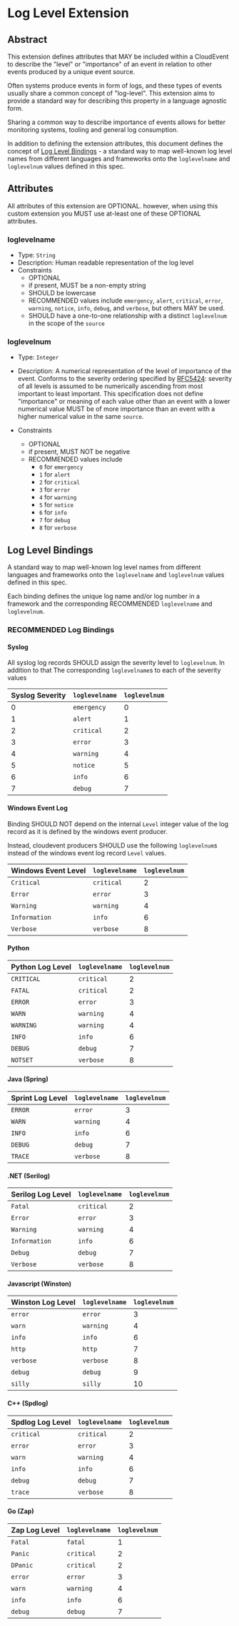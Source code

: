 # Log Level Extension

## Abstract
This extension defines attributes that MAY be included within a CloudEvent
to describe the "level" or "importance" of an event in relation to other events
produced by a unique event source.

Often systems produce events in form of logs, and these types of events usually share
a common concept of "log-level". This extension aims to provide a standard way for 
describing this property in a language agnostic form. 

Sharing a common way to describe importance of events allows for better monitoring 
systems, tooling and general log consumption.

In addition to defining the extension attributes, this document defines 
the concept of [Log Level Bindings](#log-level-bindings) - a standard way to map 
well-known log level names from different languages and frameworks 
onto the `loglevelname` and `loglevelnum` values defined in this spec. 

## Attributes

All attributes of this extension are OPTIONAL. however, when using this 
custom extension you MUST use at-least one of these OPTIONAL attributes. 

### loglevelname 

- Type: `String`
- Description: Human readable representation of the log level
- Constraints
  - OPTIONAL
  - if present, MUST be a non-empty string
  - SHOULD be lowercase
  - RECOMMENDED values include `emergency`, `alert`, `critical`, `error`, 
    `warning`, `notice`, `info`, `debug`, and `verbose`, but  others MAY be used.
  - SHOULD have a one-to-one relationship with a distinct `loglevelnum` in the scope of
   the `source`

### loglevelnum 

- Type: `Integer`
- Description: A numerical representation of the level of importance of the event. 
  Conforms to the severity ordering specified by 
  [RFC5424](https://www.rfc-editor.org/rfc/rfc5424.html#section-6.2.1): severity of
  all levels is assumed to be numerically ascending from most important to least
  important.
  This specification does not define "importance" or meaning of each value other than
  an event with a lower numerical value MUST be of more importance than an event with
  a higher numerical value in the same `source`.

- Constraints
  - OPTIONAL
  - if present, MUST NOT be negative
  - RECOMMENDED values include
    - `0` for `emergency`
    - `1` for `alert`
    - `2` for `critical`
    - `3` for `error`
    - `4` for `warning`
    - `5` for `notice`
    - `6` for `info`
    - `7` for `debug`
    - `8` for `verbose`

## Log Level Bindings

A standard way to map well-known log level names from different languages and 
frameworks onto the `loglevelname` and `loglevelnum` values defined in this spec. 

Each binding defines the unique log name and/or log number in a framework and the 
corresponding RECOMMENDED `loglevelname` and `loglevelnum`.

### RECOMMENDED Log Bindings

#### Syslog

All syslog log records SHOULD assign the severity level to `loglevelnum`. 
In addition to that The corresponding `loglevelname`s to each of the severity values

| Syslog Severity | `loglevelname` | `loglevelnum` |
| --------------- | -------------- | ------------- |
| 0               | `emergency`    | 0             |
| 1               | `alert`        | 1             |
| 2               | `critical`     | 2             |
| 3               | `error`        | 3             |
| 4               | `warning`      | 4             |
| 5               | `notice`       | 5             |
| 6               | `info`         | 6             |
| 7               | `debug`        | 7             |

#### Windows Event Log
Binding SHOULD NOT depend on the internal `Level` integer value of the log 
record as it is defined by the windows event producer. 

Instead, cloudevent producers SHOULD use the following `loglevelnum`s instead of 
the windows event log record `Level` values.

| Windows Event Level | `loglevelname` | `loglevelnum` |
| ------------------- | -------------- | ------------- |
| `Critical`          | `critical`     | 2             |
| `Error`             | `error`        | 3             |
| `Warning`           | `warning`      | 4             |
| `Information`       | `info`         | 6             |
| `Verbose`           | `verbose`      | 8             |

#### Python
| Python Log Level | `loglevelname` | `loglevelnum` |
| ---------------- | -------------- | ------------- |
| `CRITICAL`       | `critical`     | 2             |
| `FATAL`          | `critical`     | 2             |
| `ERROR`          | `error`        | 3             |
| `WARN`           | `warning`      | 4             |
| `WARNING`        | `warning`      | 4             |
| `INFO`           | `info`         | 6             |
| `DEBUG`          | `debug`        | 7             |
| `NOTSET`         | `verbose`      | 8             |

#### Java (Spring)
| Sprint Log Level | `loglevelname` | `loglevelnum` |
| ---------------- | -------------- | ------------- |
| `ERROR`          | `error`        | 3             |
| `WARN`           | `warning`      | 4             |
| `INFO`           | `info`         | 6             |
| `DEBUG`          | `debug`        | 7             |
| `TRACE`          | `verbose`      | 8             |

#### .NET (Serilog)
| Serilog Log Level | `loglevelname` | `loglevelnum` |
| ----------------- | -------------- | ------------- |
| `Fatal`           | `critical`     | 2             |
| `Error`           | `error`        | 3             |
| `Warning`         | `warning`      | 4             |
| `Information`     | `info`         | 6             |
| `Debug`           | `debug`        | 7             |
| `Verbose`         | `verbose`      | 8             |

#### Javascript (Winston)
| Winston Log Level | `loglevelname` | `loglevelnum` |
| ----------------- | -------------- | ------------- |
| `error`           | `error`        | 3             |
| `warn`            | `warning`      | 4             |
| `info`            | `info`         | 6             |
| `http`            | `http`         | 7             |
| `verbose`         | `verbose`      | 8             |
| `debug`           | `debug`        | 9             |
| `silly`           | `silly`        | 10            |

#### C++ (Spdlog)
| Spdlog Log Level | `loglevelname` | `loglevelnum` |
| ---------------- | -------------- | ------------- |
| `critical`       | `critical`     | 2             |
| `error`          | `error`        | 3             |
| `warn`           | `warning`      | 4             |
| `info`           | `info`         | 6             |
| `debug`          | `debug`        | 7             |
| `trace`          | `verbose`      | 8             |

#### Go (Zap)
| Zap Log Level | `loglevelname` | `loglevelnum` |
| ------------- | -------------- | ------------- |
| `Fatal`       | `fatal`        | 1             |
| `Panic`       | `critical`     | 2             |
| `DPanic`      | `critical`     | 2             |
| `error`       | `error`        | 3             |
| `warn`        | `warning`      | 4             |
| `info`        | `info`         | 6             |
| `debug`       | `debug`        | 7             |